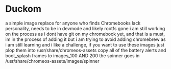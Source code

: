 # Duckom
a simple image replace for anyone who finds Chromebooks lack personality, needs to be in devmode and likely rootfs gone
i am still working on the process as i dont have git on my chromebook yet, and that is a must, im in the process of adding it but i am trying to avoid adding chromebrew as i am still learning and i like a challenge, if you want to use these images just plop them into /usr/share/chromeos-assets
copy all of the battery alerts and boot_splash frames to images_100 AND 200
the spinner goes in /usr/share/chromeos-assets/images/spinner

